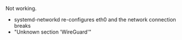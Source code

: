 Not working.

- systemd-networkd re-configures eth0 and the network connection breaks
- "Unknown section 'WireGuard'"
